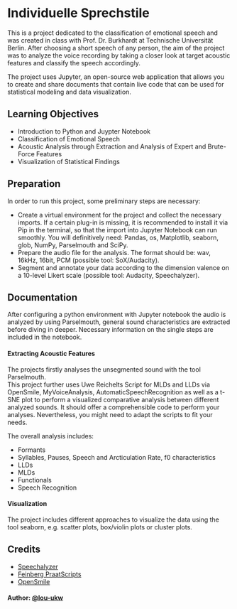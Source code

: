 
# Individuelle Sprechstile

This is a project dedicated to the classification of emotional speech and was created in class with Prof. Dr. Burkhardt at Technische Universität Berlin.
After choosing a short speech of any person, the aim of the project was to analyze the voice recording by taking a closer look at target acoustic features and classify the speech accordingly. 

The project uses Jupyter, an open-source web application that allows you to create and share documents that contain live code that can be used for statistical modeling and data visualization.


## Learning Objectives

- Introduction to Python and Juypter Notebook
- Classification of Emotional Speech
- Acoustic Analysis through Extraction and Analysis of Expert and Brute-Force Features
- Visualization of Statistical Findings


## Preparation

In order to run this project, some preliminary steps are necessary:
- Create a virtual environment for the project and collect the necessary imports. If a certain plug-in is missing, it is recommended to install it via Pip in the terminal, so that the import into Jupyter Notebook can run smoothly. You will definitively need: Pandas, os, Matplotlib, seaborn, glob, NumPy, Parselmouth and SciPy.
- Prepare the audio file for the analysis. The format should be: wav, 16kHz, 16bit, PCM (possible tool: SoX/Audacity).
- Segment and annotate your data according to the dimension valence on a 10-level Likert scale (possible tool: Audacity, Speechalyzer).


## Documentation

After configuring a python environment with Jupyter notebook the audio is analyzed by using Parselmouth, general sound characteristics are extracted before diving in deeper.
Necessary information on the single steps are included in the notebook.

#### Extracting Acoustic Features

The projects firstly analyses the unsegmented sound with the tool Parselmouth.  
This project further uses Uwe Reichelts Script for MLDs and LLDs via OpenSmile, MyVoiceAnalysis, AutomaticSpeechRecognition as well as a t-SNE plot to perform a visualized comparative analysis between different analyzed sounds. It should offer a comprehensible code to perform your analyses. Nevertheless, you might need to adapt the scripts to fit your needs.

The overall analysis includes:
- Formants
- Syllables, Pauses, Speech and Arcticulation Rate, f0 characteristics
- LLDs
- MLDs
- Functionals
- Speech Recognition


#### Visualization
The project includes different approaches to visualize the data using the tool seaborn, e.g. scatter plots, box/violin plots or cluster plots.

  
## Credits

 - [Speechalyzer](https://github.com/felixbur/Speechalyzer)
 - [Feinberg PraatScripts](https://github.com/drfeinberg/PraatScripts)
 - [OpenSmile](https://github.com/audeering/opensmile-python)


  
#### Author: [@lou-ukw](https://www.github.com/lou-ukw)
